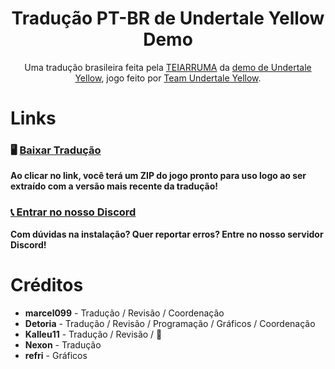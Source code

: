 <div align="center">
  <h1>Tradução PT-BR de Undertale Yellow Demo</h1>
  Uma tradução brasileira feita pela <a href="https://github.com/TEIARRUMA">TEIARRUMA</a> da <a href="https://gamejolt.com/games/UndertaleYellow/136925">demo de Undertale Yellow</a>, jogo feito por <a href="https://gamejolt.com/@TeamUTY">Team Undertale Yellow</a>.
</div>

# Links
### 🖥️ [Baixar Tradução](https://github.com/teiarruma/undertale-yellow-ptbr/releases/latest)
**Ao clicar no link, você terá um ZIP do jogo pronto para uso logo ao ser extraído com a versão mais recente da tradução!**

### [📞 Entrar no nosso Discord](https://discord.gg/7DtZ7E4yYG)
**Com dúvidas na instalação? Quer reportar erros? Entre no nosso servidor Discord!**

# Créditos
- **marcel099** - Tradução / Revisão / Coordenação
- **Detoria** - Tradução / Revisão / Programação / Gráficos / Coordenação
- **Kalleu11** - Tradução / Revisão / 🐐
- **Nexon** - Tradução
- **refri** - Gráficos